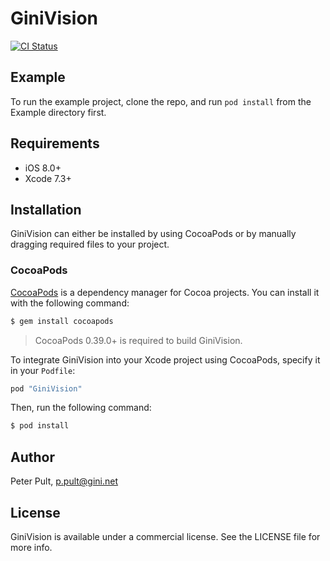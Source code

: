 # GiniVision

[![CI Status](https://travis-ci.com/gini/gini-vision-lib-ios.svg?token=TvDgN64LcAHcyTDy8g4j&branch=master)](https://travis-ci.com/gini/gini-vision-lib-ios)

## Example

To run the example project, clone the repo, and run `pod install` from the Example directory first.

## Requirements

- iOS 8.0+
- Xcode 7.3+

## Installation

GiniVision can either be installed by using CocoaPods or by manually dragging required files to your project.

### CocoaPods

[CocoaPods](http://cocoapods.org) is a dependency manager for Cocoa projects. You can install it with the following command:

```bash
$ gem install cocoapods
```

> CocoaPods 0.39.0+ is required to build GiniVision.

To integrate GiniVision into your Xcode project using CocoaPods, specify it in your `Podfile`:

```ruby
pod "GiniVision"
```

Then, run the following command:

```bash
$ pod install
```

## Author

Peter Pult, p.pult@gini.net

## License

GiniVision is available under a commercial license. See the LICENSE file for more info.
